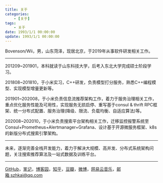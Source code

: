 ```yaml
---
title: 关于
categories: 
	- [关于]
tags:
	- 关于
date: 1993/1/1 00:00:00
update: 1993/1/1 00:00:00
---
```


Bovenson/Wii，男，山东菏泽，现居北京，于2019年从事软件研发相关工作。

---

201209~201901，本科就读于山东科技大学，后考入东北大学完成硕士阶段学习。

201808~201810，于小米实习，C++研发，负责模型打分服务，熟悉C++编程模型、实现模型增量更新等。

201901~202008，于小米负责信息流推荐架构工作，着力于服务治理相关工作，重点优化服务性能及可用性，实现服务无损启停、重写基于consul & thrift RPC框架、统一分布式配置、服务治理(降级、限流、负载均衡、自适应算法)等。

202008~202010，于小米负责搜索平台架构相关工作，迁移监控报警系统至Consul+Prometheus+Alertmanager+Grafana、设计基于开源微服务框架、k8s的新版分布式搜索引擎架构。

---

未来，逐渐完善全栈开发能力，着力于解决大规模、高并发、分布式系统架构问题，关注搜索推荐算法及一站式数据及训练平台。

---

[GitHub](https://github.com/bovenson)，[笔记](https://github.com/bovenson/notes)，[博客园](https://www.cnblogs.com/bovenson)，[知乎](https://www.zhihu.com/people/sunzhenkai)，[豆瓣](https://www.douban.com/people/bovenson/)，[微博](http://weibo.com/szhkai)，[网易云音乐](https://music.163.com/#/user/home?id=12132022)，<a href="Mailto:szhkai@qq.com">邮箱 szhkai@qq.com</a>


